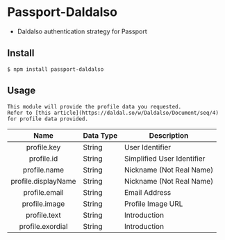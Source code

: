 # Passport-Daldalso
- Daldalso authentication strategy for Passport

## Install

	$ npm install passport-daldalso
	
## Usage

	This module will provide the profile data you requested.
	Refer to [this article](https://daldal.so/w/Daldalso/Document/seq/4) for profile data provided.
	
| Name | Data Type | Description |
|:----:|--------|------|
| profile.key | String | User Identifier |
| profile.id | String | Simplified User Identifier |
| profile.name | String | Nickname (Not Real Name) |
| profile.displayName | String | Nickname (Not Real Name) |
| profile.email | String | Email Address |
| profile.image | String | Profile Image URL |
| profile.text | String | Introduction |
| profile.exordial | String | Introduction |